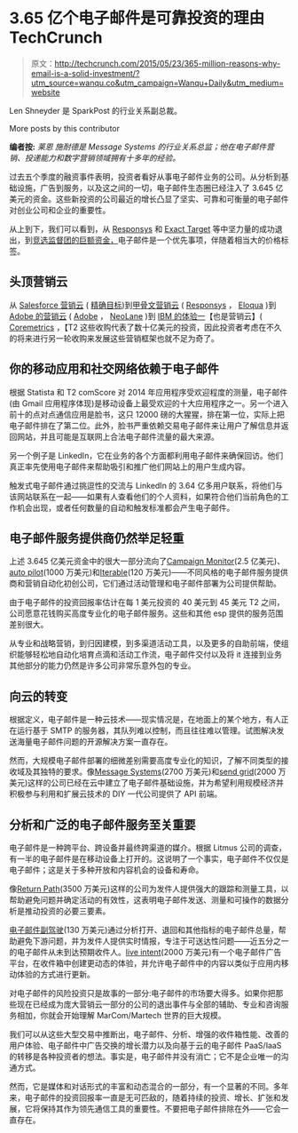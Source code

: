 # 3.65 亿个电子邮件是可靠投资的理由 TechCrunch

> 原文：<http://techcrunch.com/2015/05/23/365-million-reasons-why-email-is-a-solid-investment/?utm_source=wanqu.co&utm_campaign=Wanqu+Daily&utm_medium=website>

Len Shneyder 是 SparkPost 的行业关系副总裁。

More posts by this contributor

**编者按:** *莱恩 施耐德是 Message Systems 的行业关系总监；他在电子邮件营销、投递能力和数字营销领域拥有十多年的经验。*

过去五个季度的融资事件表明，投资者看好从事电子邮件业务的公司。从分析到基础设施，广告到服务，以及这之间的一切，电子邮件生态圈已经注入了 3.645 亿美元的资金。这些新投资的公司最近的增长凸显了坚实、可靠和可衡量的电子邮件对创业公司和企业的重要性。

从上到下，我们可以看到，从 [Responsys](http://www.oracle.com/us/corporate/press/2088698) 和 [Exact Target](http://www.salesforce.com/company/news-press/press-releases/2013/06/130604.jsp) 等中坚力量的成功退出，到[竞选监督团的巨额资金，](https://www.campaignmonitor.com/blog/post/4186/campaign-monitor-partners-with-insight-venture-partners)电子邮件是一个优先事项，伴随着相当大的价格标签。

## 头顶营销云

从 [Salesforce 营销云](http://www.salesforce.com/marketing-cloud/overview/) ( [精确目标](http://www.exacttarget.com/))到[甲骨文营销云](https://www.oracle.com/marketingcloud/index.html) ( [Responsys](https://www.oracle.com/marketingcloud/products/cross-channel/marketing-to-consumers.html) ， [Eloqua](https://www.oracle.com/marketingcloud/products/cross-channel/marketing-to-businesses.html) )到 [Adobe 的营销云](http://www.adobe.com/marketing-cloud.html) ( [Adobe](http://www.adobe.com/) ， [NeoLane](http://www.adobe.com/marketing-cloud/campaign-management.html) )到 [IBM 的体验一](http://www-01.ibm.com/software/marketing-solutions/experienceone/)【也是营销云】( [Coremetrics](http://www-01.ibm.com/software/info/coremetrics-software/) ，【T2 这些收购代表了数十亿美元的投资，因此投资者考虑在不久的将来进行另一轮收购来发展这些营销框架也就不足为奇了。

## 你的移动应用和社交网络依赖于电子邮件

根据 Statista 和 T2 comScore 对 2014 年应用程序受欢迎程度的测量，电子邮件(由 Gmail 应用程序体现)是移动设备上最受欢迎的十大应用程序之一。另一个进入前十的点对点通信应用是脸书，这只 12000 磅的大猩猩，排在第一位，实际上把电子邮件排在了第二位。此外，脸书严重依赖交易电子邮件来让用户了解信息并返回网站，并且可能是互联网上合法电子邮件流量的最大来源。

另一个例子是 LinkedIn，它在业务的各个方面都利用电子邮件来确保回访。他们真正率先使用电子邮件来帮助吸引和推广他们网站上的用户生成内容。

触发式电子邮件通过挑逗性的交流与 LinkedIn 的 3.64 亿多用户联系，将他们与该网站联系在一起——如果有人查看他们的个人资料，如果符合他们当前角色的工作机会出现，或者任何数量的自动和触发标准都会产生电子邮件。

## 电子邮件服务提供商仍然举足轻重

上述 3.645 亿美元资金中的很大一部分流向了[Campaign Monitor](https://www.campaignmonitor.com/blog/post/4186/campaign-monitor-partners-with-insight-venture-partners)(2.5 亿美元)、[auto pilot](https://beta.techcrunch.com/2014/05/20/autopilot-raises-a-10m-series-b-to-expand-its-marketing-automation-platform/)(1000 万美元)和[Iterable](https://beta.techcrunch.com/2015/02/08/iterable-seed-funding/)(120 万美元)——不同风格的电子邮件服务提供商和营销自动化初创公司，它们通过活动管理和电子邮件部署为公司提供帮助。

由于电子邮件的投资回报率估计在每 1 美元投资的 40 美元到 45 美元 T2 之间，公司愿意花钱购买高度专业化的电子邮件服务。这些和其他 esp 提供的服务范围差别很大。

从专业和战略营销，到归因建模，到多渠道活动工具，以及更多的自助前端，使组织能够轻松地自动化培育点滴和活动工作流，电子邮件交付以及将 it 连接到业务其他部分的能力仍然是许多公司非常乐意外包的专业。

## 向云的转变

根据定义，电子邮件是一种云技术——现实情况是，在地面上的某个地方，有人正在运行基于 SMTP 的服务器，其队列难以控制，而且往往难以管理。试图解决发送海量电子邮件问题的开源解决方案一直存在。

然而，大规模电子邮件部署的细微差别需要高度专业化的知识，了解不同类型的接收域及其独特的要求。像[Message Systems](https://www.messagesystems.com/about-us/press-releases/message-systems-raises-27-million-new-funding-hercules-technology-growth)(2700 万美元)和[send grid](http://www.prnewswire.com/news-releases/sendgrid-announces-over-20m-in-new-funding-with-new-investor-bain-capital-ventures-reinvestments-by-bessemer-venture-partners-and-foundry-group-300002655.html)(2000 万美元)这样的公司已经在云中建立了电子邮件基础设施，并为希望利用规模经济并积极参与利用和扩展云技术的 DIY 一代公司提供了 API 前端。

## 分析和广泛的电子邮件服务至关重要

电子邮件是一种跨平台、跨设备并最终跨渠道的媒介。根据 Litmus 公司的调查，有一半的电子邮件是在移动设备上打开的。这说明了一个事实，电子邮件不仅仅是电子邮件；这是关于多种开放和内容机会的设备和寿命。

像[Return Path](http://blog.returnpath.com/blog/return-path-2/vista-equity-partners-leads-35-million-investment-in-return-path)(3500 万美元)这样的公司为发件人提供强大的跟踪和测量工具，以帮助避免问题并确定活动的有效性，这表明电子邮件发送、测量和可操作的数据分析是推动投资的必要三要素。

[电子邮件副驾驶](http://www.xconomy.com/san-diego/2013/10/23/embarke-home-seattle-gets-1-25m-make-e-mail-work-better/)(130 万美元)通过分析打开、退回和其他指标的电子邮件总量，帮助避免下游问题，并为发件人提供实时情报，专注于可送达性问题——近五分之一的电子邮件从未到达预期收件人。[live intent](https://beta.techcrunch.com/2014/01/15/liveintent-series-c/)(2000 万美元)有一个电子邮件广告平台，在收件箱中创建更动态的体验，并允许电子邮件中的内容以类似于应用内移动体验的方式进行更新。![](img/da917c6cb7a547b489b552c8be82ad1d.png)

对电子邮件的风险投资只是故事的一部分:电子邮件的市场要大得多。如果你把那些现在已经成为庞大营销云一部分的公司的退出事件与全部的辅助、专业和咨询服务相加，你就会开始理解 MarCom/Martech 世界的巨大规模。

我们可以从这些大型交易中推断出，电子邮件、分析、增强的收件箱性能、改善的用户体验、电子邮件中广告交换的增长潜力以及向基于云的电子邮件 PaaS/IaaS 的转移是各种投资者的想法。事实是，电子邮件并没有消亡；它不是企业唯一的沟通方式。

然而，它是媒体和对话形式的丰富和动态混合的一部分，有一个显著的不同。多年来，电子邮件的投资回报率一直是无可匹敌的，随着持续的投资、增长、扩张和发展，它将保持其作为领先通信工具的重要性。不要把电子邮件排除在外——它会一直存在。
